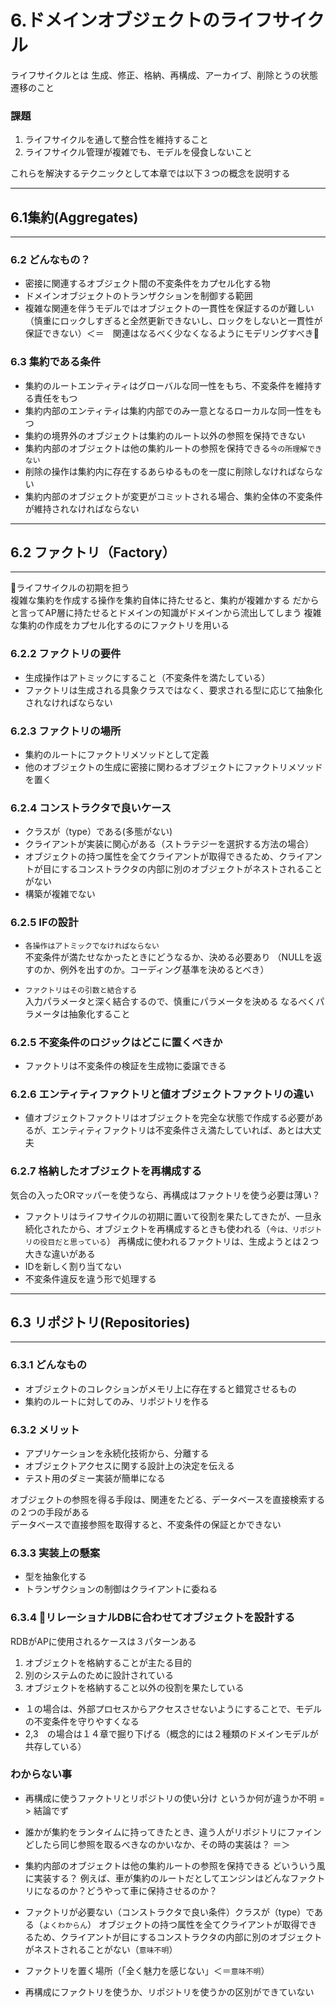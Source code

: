 # 6.ドメインオブジェクトのライフサイクル

ライフサイクルとは
生成、修正、格納、再構成、アーカイブ、削除とうの状態遷移のこと

### 課題
1. ライフサイクルを通して整合性を維持すること
2. ライフサイクル管理が複雑でも、モデルを侵食しないこと
   
これらを解決するテクニックとして本章では以下３つの概念を説明する

---

## 6.1集約(Aggregates)
---
### 6.2 どんなもの？
* 密接に関連するオブジェクト間の不変条件をカプセル化する物
* ドメインオブジェクトのトランザクションを制御する範囲
* 複雑な関連を伴うモデルではオブジェクトの一貫性を保証するのが難しい
（慎重にロックしすぎると全然更新できないし、ロックをしないと一貫性が保証できない）＜＝　関連はなるべく少なくなるようにモデリングすべき

### 6.3 集約である条件
* 集約のルートエンティティはグローバルな同一性をもち、不変条件を維持する責任をもつ
* 集約内部のエンティティは集約内部でのみ一意となるローカルな同一性をもつ
* 集約の境界外のオブジェクトは集約のルート以外の参照を保持できない
* 集約内部のオブジェクトは他の集約ルートの参照を保持できる`今の所理解できない`
* 削除の操作は集約内に存在するあらゆるものを一度に削除しなければならない
* 集約内部のオブジェクトが変更がコミットされる場合、集約全体の不変条件が維持されなければならない
  
--- 
## 6.2 ファクトリ（Factory）
---
ライフサイクルの初期を担う  
複雑な集約を作成する操作を集約自体に持たせると、集約が複雑かする
だからと言ってAP層に持たせるとドメインの知識がドメインから流出してしまう
複雑な集約の作成をカプセル化するのにファクトリを用いる

### 6.2.2 ファクトリの要件
* 生成操作はアトミックにすること（不変条件を満たしている）
* ファクトリは生成される具象クラスではなく、要求される型に応じて抽象化されなければならない
  
### 6.2.3 ファクトリの場所
* 集約のルートにファクトリメソッドとして定義
* 他のオブジェクトの生成に密接に関わるオブジェクトにファクトリメソッドを置く

### 6.2.4 コンストラクタで良いケース
* クラスが（type）である(多態がない)
* クライアントが実装に関心がある（ストラテジーを選択する方法の場合）
* オブジェクトの持つ属性を全てクライアントが取得できるため、クライアントが目にするコンストラクタの内部に別のオブジェクトがネストされることがない
* 構築が複雑でない

### 6.2.5 IFの設計
* `各操作はアトミックでなければならない`  
不変条件が満たせなかったときにどうなるか、決める必要あり
（NULLを返すのか、例外を出すのか。コーディング基準を決めるとべき）

* `ファクトリはその引数と結合する`  
入力パラメータと深く結合するので、慎重にパラメータを決める
なるべくパラメータは抽象化すること

### 6.2.5 不変条件のロジックはどこに置くべきか
* ファクトリは不変条件の検証を生成物に委譲できる


  
### 6.2.6 エンティティファクトリと値オブジェクトファクトリの違い
* 値オブジェクトファクトリはオブジェクトを完全な状態で作成する必要があるが、エンティティファクトリは不変条件さえ満たしていれば、あとは大丈夫


### 6.2.7 格納したオブジェクトを再構成する
気合の入ったORマッパーを使うなら、再構成はファクトリを使う必要は薄い？
* ファクトリはライフサイクルの初期に置いて役割を果たしてきたが、一旦永続化されたから、オブジェクトを再構成するときも使われる（`今は、リポジトリの役目だと思っている`）
再構成に使われるファクトリは、生成ようとは２つ大きな違いがある
* IDを新しく割り当てない
* 不変条件違反を違う形で処理する



--- 

## 6.3 リポジトリ(Repositories) 
---

### 6.3.1 どんなもの
* オブジェクトのコレクションがメモリ上に存在すると錯覚させるもの
* 集約のルートに対してのみ、リポジトリを作る

### 6.3.2 メリット
* アプリケーションを永続化技術から、分離する
* オブジェクトアクセスに関する設計上の決定を伝える
* テスト用のダミー実装が簡単になる

オブジェクトの参照を得る手段は、関連をたどる、データベースを直接検索するの２つの手段がある  
データベースで直接参照を取得すると、不変条件の保証とかできない

### 6.3.3 実装上の懸案
* 型を抽象化する
* トランザクションの制御はクライアントに委ねる

### 6.3.4 リレーショナルDBに合わせてオブジェクトを設計する
RDBがAPに使用されるケースは３パターンある

1. オブジェクトを格納することが主たる目的
2. 別のシステムのために設計されている
3. オブジェクトを格納すること以外の役割を果たしている

* １の場合は、外部プロセスからアクセスさせないようにすることで、モデルの不変条件を守りやすくなる
* 2,3　の場合は１４章で掘り下げる（概念的には２種類のドメインモデルが共存している）



###  わからない事
*  再構成に使うファクトリとリポジトリの使い分け
というか何が違うか不明 = > 結論でず

* 誰かが集約をランタイムに持ってきたとき、違う人がリポジトリにファインどしたら同じ参照を取るべきなのかいなか、その時の実装は？
  ＝＞　

* 集約内部のオブジェクトは他の集約ルートの参照を保持できる
どいういう風に実装する？
例えば、車が集約のルートだとしてエンジンはどんなファクトリになるのか？どうやって車に保持させるのか？

* ファクトリが必要ない（コンストラクタで良い条件）クラスが（type）である（`よくわからん`）
オブジェクトの持つ属性を全てクライアントが取得できるため、クライアントが目にするコンストラクタの内部に別のオブジェクトがネストされることがない（`意味不明`）

* ファクトリを置く場所（「全く魅力を感じない」＜＝`意味不明`）

* 再構成にファクトリを使うか、リポジトリを使うかの区別ができていない
